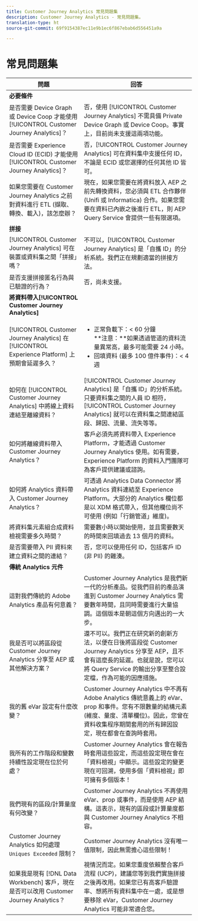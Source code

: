 ```yaml
---
title: Customer Journey Analytics 常見問題集
description: Customer Journey Analytics - 常見問題集。
translation-type: ht
source-git-commit: 69f9154387ec11e9b1ec6f867ebab6d556451a9a

---
```



# 常見問題集

| 問題 | 回答 |
|---|---|
| **必要條件** |  |
| 是否需要 Device Graph 或 Device Coop 才能使用 [!UICONTROL Customer Journey Analytics]？ | 否，使用 [!UICONTROL Customer Journey Analytics] 不需具備 Private Device Graph 或 Device Coop。事實上，目前尚未支援這兩項功能。 |
| 是否需要 Experience Cloud ID (ECID) 才能使用 [!UICONTROL Customer Journey Analytics]？ | 否，[!UICONTROL Customer Journey Analytics] 可在資料集中支援任何 ID，不論是 ECID 或您選擇的任何其他 ID 皆可。 |
| 如果您需要在 Customer Journey Analytics 之前對資料進行 ETL (擷取、轉換、載入)，該怎麼辦？ | 現在，如果您需要在將資料放入 AEP 之前先轉換資料，您必須與 ETL 合作夥伴 (Unifi 或 Informatica) 合作。如果您需要在資料已內嵌之後進行 ETL，則 AEP Query Service 會提供一些有限選項。 |
| **拼接** |  |
| [!UICONTROL Customer Journey Analytics] 可在裝置或資料集之間「拼接」嗎？ | 不可以，[!UICONTROL Customer Journey Analytics] 是「自攜 ID」的分析系統。我們正在規劃適當的拼接方法。 |
| 是否支援拼接匿名行為與已驗證的行為？ | 否，尚未支援。 |
| **將資料帶入[!UICONTROL Customer Journey Analytics]** |  |
| [!UICONTROL Customer Journey Analytics] 在 [!UICONTROL Experience Platform] 上預期會延遲多久？ | <ul><li>正常負載下：&lt; 60 分鐘<br>**注意：**如果透過管道的資料流量異常高，最多可能需要 24 小時。</li><li>回填資料 (最多 100 億件事件)：&lt; 4 週</li></ul> |
| 如何在 [!UICONTROL Customer Journey Analytics] 中將線上資料連結至離線資料？ | [!UICONTROL Customer Journey Analytics] 是「自攜 ID」的分析系統。只要資料集之間的人員 ID 相符，[!UICONTROL Customer Journey Analytics] 就可以在資料集之間連結區段、歸因、流量、流失等等。 |
| 如何將離線資料帶入 Customer Journey Analytics？ | 客戶必須先將資料帶入 Experience Platform，才能透過 Customer Journey Analytics 使用。如有需要，Experience Platform 的資料入門團隊可為客戶提供建議或諮詢。 |
| 如何將 Analytics 資料帶入 Customer Journey Analytics？ | 可透過 Analytics Data Connector 將 Analytics 資料連結至 Experience Platform。大部分的 Analytics 欄位都是以 XDM 格式帶入，但其他欄位尚不可使用 (例如「行銷管道」維度)。 |
| 將資料集元素組合成資料檢視需要多久時間？ | 需要數小時以開始使用，並且需要數天的時間來回填過去 13 個月的資料。 |
| 是否需要帶入 PII 資料來建立資料之間的連結？ | 否，您可以使用任何 ID，包括客戶 ID (非 PII) 的雜湊。 |
| **傳統 Analytics 元件** |  |
| 這對我們傳統的 Adobe Analytics 產品有何意義？ | Customer Journey Analytics 是我們新一代的分析產品。從我們目前的產品演進到 Customer Journey Analytics 需要數年時間，且同時需要進行大量協調。這個版本是朝這個方向邁出的一大步。 |
| 我是否可以將區段從 Customer Journey Analytics 分享至 AEP 或其他解決方案？ | 還不可以。我們正在研究新的創新方法，以便在日後將區段從 Customer Journey Analytics 分享至 AEP，且不會有這麼長的延遲。也就是說，您可以將 Query Service 的輸出分享至整合設定檔，作為可能的因應措施。 |
| 我的舊 eVar 設定有什麼改變？ | Customer Journey Analytics 中不再有 Adobe Analytics 傳統意義上的 eVar、prop 和事件。您有不限數量的結構元素 (維度、量度、清單欄位)。因此，您曾在資料收集程序期間套用的所有歸因設定，現在都會在查詢時套用。 |
| 我所有的工作階段和變數持續性設定現在位於何處？ | Customer Journey Analytics 會在報告時套用這些設定，而這些設定現在會在「資料檢視」中顯示。這些設定的變更現在可回溯，使用多個「資料檢視」即可擁有多個版本！ |
| 我們現有的區段/計算量度有何改變？ | Customer Journey Analytics 不再使用 eVar、prop 或事件，而是使用 AEP 結構。這表示，現有的區段或計算量度都與 Customer Journey Analytics 不相容。 |
| Customer Journey Analytics 如何處理 `Uniques Exceeded` 限制？ | Customer Journey Analytics 沒有唯一值限制，因此無需擔心這些限制！ |
| 如果我是現有 [!DNL Data Workbench] 客戶，現在是否可以改用 Customer Journey Analytics？ | 視情況而定。如果您重度依賴整合客戶流程 (UCP)，建議您等到我們實施拼接之後再改用。如果您已有高客戶驗證率、想將所有資料集中在一處，或是想要移除 eVar，Customer Journey Analytics 可能非常適合您。 |

